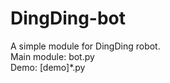 # DingDing-bot
<p>A simple module for DingDing robot.<br/>
Main module: bot.py<br/>
Demo: [demo]*.py</p>
